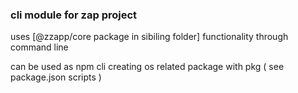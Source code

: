 ### cli module for zap project

uses [@zzapp/core package in sibiling folder] functionality through command line

can be used as npm cli 
creating os related package with pkg ( see package.json scripts )

